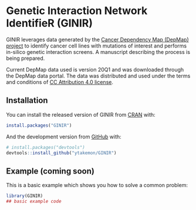 
<!-- README.md is generated from README.Rmd. Please edit that file -->

<!--You'll still need to render `README.Rmd` regularly, to keep `README.md` up-to-date. `devtools::build_readme()` is handy for this. You could also use GitHub Actions to re-render `README.Rmd` every time you push. An example workflow can be found here: <https://github.com/r-lib/actions/tree/master/examples>. -->

# Genetic Interaction Network IdentifieR (GINIR)

<!-- badges: start -->

<!-- badges: end -->

GINIR leverages data generated by the [Cancer Dependency Map (DepMap)
project](https://depmap.org/portal/) to identify cancer cell lines with
mutations of interest and performs in-silico genetic interaction
screens. A manuscript describing the process is being prepared.

Current DepMap data used is version 20Q1 and was downloaded through the
DepMap data portal. The data was distributed and used under the terms
and conditions of [CC Attribution 4.0
license](https://creativecommons.org/licenses/by/4.0/).

<!-- Below this line are default template stuff that will be updated as the package comes together -->

## Installation

You can install the released version of GINIR from
[CRAN](https://CRAN.R-project.org) with:

``` r
install.packages("GINIR")
```

And the development version from [GitHub](https://github.com/) with:

``` r
# install.packages("devtools")
devtools::install_github("ytakemon/GINIR")
```

## Example (coming soon)

This is a basic example which shows you how to solve a common problem:

``` r
library(GINIR)
## basic example code
```
